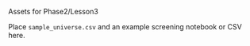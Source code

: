 Assets for Phase2/Lesson3

Place `sample_universe.csv` and an example screening notebook or CSV here.

